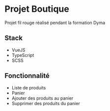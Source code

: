 # Projet Boutique

Projet fil rouge réalisé pendant la formation Dyma

## Stack

- VueJS
- TypeScript
- SCSS

## Fonctionnalité

- Liste de produits
- Panier
- Ajouter des produits au panier
- Supprimer des produits du panier
